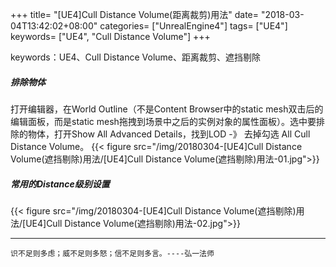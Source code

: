 +++
title= "[UE4]Cull Distance Volume(距离裁剪)用法"
date= "2018-03-04T13:42:02+08:00"
categories= ["UnrealEngine4"]
tags= ["UE4"]
keywords= ["UE4", "Cull Distance Volume"]
+++

keywords：UE4、Cull Distance Volume、距离裁剪、遮挡剔除


##### 排除物体
打开编辑器，在World Outline（不是Content Browser中的static mesh双击后的编辑面板，而是static mesh拖拽到场景中之后的实例对象的属性面板）。选中要排除的物体，打开Show All Advanced Details，找到LOD -》 去掉勾选 All Cull Distance Volume。
{{< figure src="/img/20180304-[UE4]Cull Distance Volume(遮挡剔除)用法/[UE4]Cull Distance Volume(遮挡剔除)用法-01.jpg">}}

##### 常用的Distance级别设置
{{< figure src="/img/20180304-[UE4]Cull Distance Volume(遮挡剔除)用法/[UE4]Cull Distance Volume(遮挡剔除)用法-02.jpg">}}

***
`识不足则多虑；威不足则多怒；信不足则多言。----弘一法师`